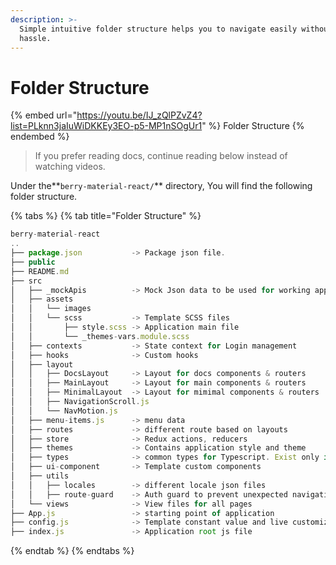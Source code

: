 ```yaml
---
description: >-
  Simple intuitive folder structure helps you to navigate easily without any
  hassle.
---
```


# Folder Structure

{% embed url="https://youtu.be/IJ_zQlPZvZ4?list=PLknn3jaIuWiDKKEy3EO-p5-MP1nSOgUr1" %}
Folder Structure
{% endembed %}

> If you prefer reading docs, continue reading below instead of watching videos.



Under the**`berry-material-react/`** directory, You will find the following folder structure.

{% tabs %}
{% tab title="Folder Structure" %}
```javascript
berry-material-react
..
├── package.json           -> Package json file.
├── public
├── README.md
├── src
│   ├── _mockApis          -> Mock Json data to be used for working apps
│   ├── assets
│   │   └── images
│   │   └── scss           -> Template SCSS files
│   │       ├── style.scss -> Application main file
│   │       └── _themes-vars.module.scss
│   ├── contexts           -> State context for Login management
│   ├── hooks              -> Custom hooks
│   ├── layout
│   │   ├── DocsLayout     -> Layout for docs components & routers
│   │   ├── MainLayout     -> Layout for main components & routers
│   │   ├── MinimalLayout  -> Layout for mimimal components & routers
│   │   ├── NavigationScroll.js
│   │   └── NavMotion.js
│   ├── menu-items.js      -> menu data
│   ├── routes             -> different route based on layouts
│   ├── store              -> Redux actions, reducers
│   ├── themes             -> Contains application style and theme
│   ├── types              -> common types for Typescript. Exist only in Typescript
│   ├── ui-component       -> Template custom components
│   ├── utils
│   │   ├── locales        -> different locale json files
│   │   ├── route-guard    -> Auth guard to prevent unexpected navigations
│   └── views              -> View files for all pages
├── App.js                 -> starting point of application
├── config.js              -> Template constant value and live customization  
├── index.js               -> Application root js file
```
{% endtab %}
{% endtabs %}
